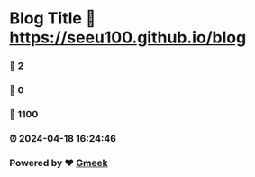 # Blog Title :link: https://seeu100.github.io/blog 
### :page_facing_up: [2](https://seeu100.github.io/blog/tag.html) 
### :speech_balloon: 0 
### :hibiscus: 1100 
### :alarm_clock: 2024-04-18 16:24:46 
### Powered by :heart: [Gmeek](https://github.com/Meekdai/Gmeek)
